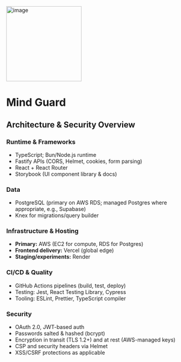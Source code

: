 <img width="200" height="200" alt="image" src="https://github.com/user-attachments/assets/f3496a33-46dc-4481-9169-027892e31724" />


# Mind Guard

## Architecture & Security Overview

### Runtime & Frameworks

* TypeScript; Bun/Node.js runtime
* Fastify APIs (CORS, Helmet, cookies, form parsing)
* React + React Router
* Storybook (UI component library & docs)

### Data

* PostgreSQL (primary on AWS RDS; managed Postgres where appropriate, e.g., Supabase)
* Knex for migrations/query builder

### Infrastructure & Hosting

* **Primary:** AWS (EC2 for compute, RDS for Postgres)
* **Frontend delivery:** Vercel (global edge)
* **Staging/experiments:** Render

### CI/CD & Quality

* GitHub Actions pipelines (build, test, deploy)
* Testing: Jest, React Testing Library, Cypress
* Tooling: ESLint, Prettier, TypeScript compiler

### Security

* OAuth 2.0, JWT-based auth
* Passwords salted & hashed (bcrypt)
* Encryption in transit (TLS 1.2+) and at rest (AWS-managed keys)
* CSP and security headers via Helmet
* XSS/CSRF protections as applicable
